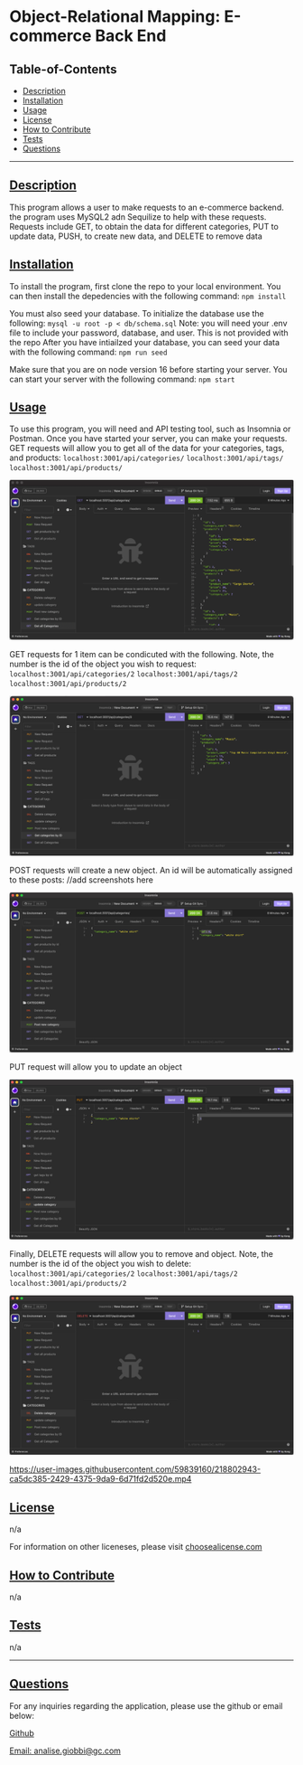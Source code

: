 
  # Object-Relational Mapping: E-commerce Back End

  

  ## Table-of-Contents
  - [Description](#description)
  - [Installation](#installation)
  - [Usage](#usage)
  - [License](#license)
  - [How to Contribute](#how-to-contribute)
  - [Tests](#tests)
  - [Questions](#questions)

  ---

  ## [Description](#table-of-contents)
  This program allows a user to make requests to an e-commerce backend. the program uses MySQL2 adn Sequilize to help with these requests. 
  Requests include GET, to obtain the data for different categories, PUT to update data, PUSH, to create new data, and DELETE to remove data

  ## [Installation](#table-of-contents)
  To install the program, first clone the repo to your local environment. You can then install the depedencies with the following command:
  `npm install`

  You must also seed your database. To initialize the database use the following: 
  `mysql -u root -p < db/schema.sql`
  Note: you will need your .env file to include your password, database, and user. This is not provided with the repo
  After you have intiailzed your database, you can seed your data with the following command:
  `npm run seed`

  Make sure that you are on node version 16 before starting your server. You can start your server with the following command:
  `npm start`


  ## [Usage](#table-of-contents)
  To use this program, you will need and API testing tool, such as Insomnia or Postman. Once you have started your server, you can make your requests. 
  GET requests will allow you to get all of the data for your categories, tags, and products:
  `localhost:3001/api/categories/`
  `localhost:3001/api/tags/`
  `localhost:3001/api/products/`

  ![Get all](./Assets/Screen%20Shot%202023-02-14%20at%2011.46.51%20AM.png)

  GET requests for 1 item can be condicuted with the following. Note, the number is the id of the object you wish to request:
  `localhost:3001/api/categories/2`
  `localhost:3001/api/tags/2`
  `localhost:3001/api/products/2`

  ![Get one](./Assets/Screen%20Shot%202023-02-14%20at%2011.47.04%20AM.png)

  POST requests will create a new object. An id will be automatically assigned to these posts:
  //add screenshots here

  ![Post request](./Assets/Screen%20Shot%202023-02-14%20at%2011.47.19%20AM.png)

  PUT request will allow you to update an object

  ![Put request](./Assets/Screen%20Shot%202023-02-14%20at%2011.47.31%20AM.png)

  Finally, DELETE requests will allow you to remove and object. Note, the number is the id of the object you wish to delete:
  `localhost:3001/api/categories/2`
  `localhost:3001/api/tags/2`
  `localhost:3001/api/products/2`
  
  
  ![Delete Request](./Assets/Screen%20Shot%202023-02-14%20at%2011.47.42%20AM.png)
  
  
https://user-images.githubusercontent.com/59839160/218802943-ca5dc385-2429-4375-9da9-6d71fd2d520e.mp4



  ## [License](#table-of-contents)
  n/a

  For information on other liceneses, please visit
  [choosealicense.com](https://choosealicense.com/)

  ## [How to Contribute](#table-of-contents)
  n/a

  ## [Tests](#table-of-contents)
   n/a

   ---
  ## [Questions](#table-of-contents)
  For any inquiries regarding the application, please use the github or email below: 

  [Github](http://github.com/analisegiobbi3)

  [Email: analise.giobbi@gc.com](mailto:analise.giobbi@gc.com)

